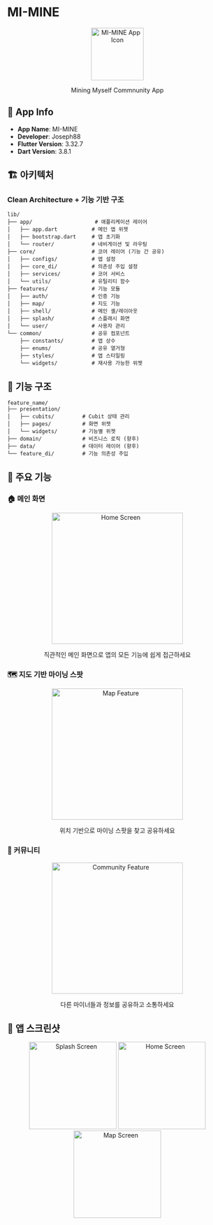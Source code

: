 # MI-MINE

<div align="center">
  <img src="https://github.com/joseph-seph88/mi-mine-app/raw/dev/docs/screenshots/mimine_logo.png" alt="MI-MINE App Icon" width="120" height="120">
  <p>Mining Myself Commnunity App</p>
</div>

## 📱 App Info
- **App Name**: MI-MINE
- **Developer**: Joseph88
- **Flutter Version**: 3.32.7
- **Dart Version**: 3.8.1

## 🏗️ 아키텍처

### Clean Architecture + 기능 기반 구조

```
lib/
├── app/                    # 애플리케이션 레이어
│   ├── app.dart           # 메인 앱 위젯
│   ├── bootstrap.dart     # 앱 초기화
│   └── router/            # 네비게이션 및 라우팅
├── core/                  # 코어 레이어 (기능 간 공유)
│   ├── configs/           # 앱 설정
│   ├── core_di/           # 의존성 주입 설정
│   ├── services/          # 코어 서비스
│   └── utils/             # 유틸리티 함수
├── features/              # 기능 모듈
│   ├── auth/              # 인증 기능
│   ├── map/               # 지도 기능
│   ├── shell/             # 메인 셸/레이아웃
│   ├── splash/            # 스플래시 화면
│   └── user/              # 사용자 관리
└── common/                # 공유 컴포넌트
    ├── constants/         # 앱 상수
    ├── enums/             # 공유 열거형
    ├── styles/            # 앱 스타일링
    └── widgets/           # 재사용 가능한 위젯
```

## 📁 기능 구조
```
feature_name/
├── presentation/
│   ├── cubits/         # Cubit 상태 관리
│   ├── pages/          # 화면 위젯
│   └── widgets/        # 기능별 위젯
├── domain/             # 비즈니스 로직 (향후)
├── data/               # 데이터 레이어 (향후)
└── feature_di/         # 기능 의존성 주입
```

## 📸 주요 기능

### 🏠 메인 화면
<div align="center">
  <img src="https://github.com/joseph-seph88/mi-mine-app/raw/dev/docs/screenshots/home_screen.png" alt="Home Screen" width="300">
  <p>직관적인 메인 화면으로 앱의 모든 기능에 쉽게 접근하세요</p>
</div>

### 🗺️ 지도 기반 마이닝 스팟
<div align="center">
  <img src="https://github.com/joseph-seph88/mi-mine-app/raw/dev/docs/screenshots/map_screen.png" alt="Map Feature" width="300">
  <p>위치 기반으로 마이닝 스팟을 찾고 공유하세요</p>
</div>

### 👥 커뮤니티
<div align="center">
  <img src="https://github.com/joseph-seph88/mi-mine-app/raw/dev/docs/screenshots/community_screen.png" alt="Community Feature" width="300">
  <p>다른 마이너들과 정보를 공유하고 소통하세요</p>
</div>

## 📱 앱 스크린샷

<div align="center">
  <img src="https://github.com/joseph-seph88/mi-mine-app/raw/dev/docs/screenshots/splash_screen.png" alt="Splash Screen" width="200">
  <img src="https://github.com/joseph-seph88/mi-mine-app/raw/dev/docs/screenshots/home_screen.png" alt="Home Screen" width="200">
  <img src="https://github.com/joseph-seph88/mi-mine-app/raw/dev/docs/screenshots/map_screen.png" alt="Map Screen" width="200">
</div>

